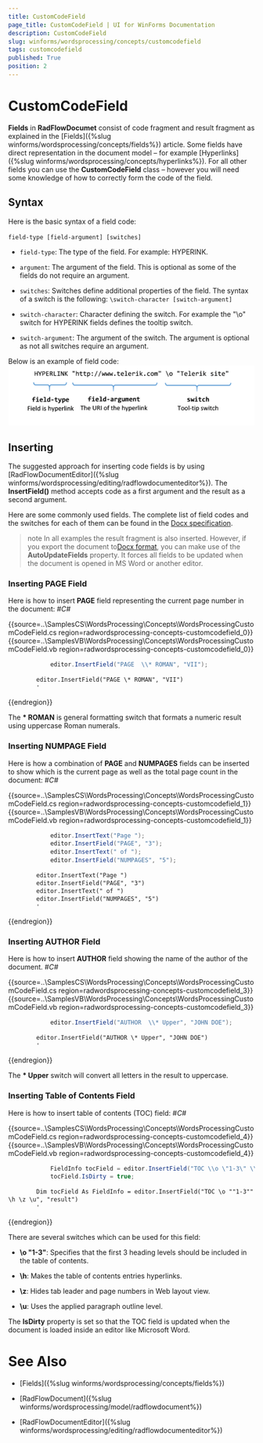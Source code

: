 ```yaml
---
title: CustomCodeField
page_title: CustomCodeField | UI for WinForms Documentation
description: CustomCodeField
slug: winforms/wordsprocessing/concepts/customcodefield
tags: customcodefield
published: True
position: 2
---
```


# CustomCodeField



__Fields__ in __RadFlowDocumet__ consist of code fragment and result fragment as explained in the
        [Fields]({%slug winforms/wordsprocessing/concepts/fields%}) article. Some fields have direct representation in the document model – for example
        [Hyperlinks]({%slug winforms/wordsprocessing/concepts/hyperlinks%}). For all other fields you can use the __CustomCodeField__ class –
        however you will need some knowledge of how to correctly form the code of the field.
      

## Syntax

Here is the basic syntax of a field code:
        

`field-type [field-argument] [switches]`

* `field-type`: The type of the field. For example: HYPERINK.
            

* `argument`: The argument of the field. This is optional as some of the fields do not require an argument.
            

* `switches`: Switches define additional properties of the field. The syntax of a switch is the following:
            `\switch-character [switch-argument]`

* `switch-character`: Character defining the switch. For example the "\o" switch for HYPERINK fields
                  defines the tooltip switch.
                

* `switch-argument`: The argument of the switch. The argument is optional as not all switches require an argument.
                

Below is an example of field code:
        ![wordsprocessing-concepts-customcodefield 001](images/wordsprocessing-concepts-customcodefield001.png)

## Inserting

The suggested approach for inserting code fields is by using [RadFlowDocumentEditor]({%slug winforms/wordsprocessing/editing/radflowdocumenteditor%}). The
          __InsertField()__ method accepts code as a first argument and the result as a second argument.
        

Here are some commonly used fields. The complete list of field codes and the switches for each of them can be found in the
          [Docx specification](http://www.ecma-international.org/publications/standards/Ecma-376.htm).
        

>note In all examples the result fragment is also inserted. However, if you export the document to[Docx format](97359ebe-08c6-4c81-a64a-d40270199454), you can make use of the __AutoUpdateFields__ property. It forces all fields to be updated when the document is opened in MS Word or another editor.
>


### Inserting PAGE Field

Here is how to insert __PAGE__ field representing the current page number in the document:
            #_C#_

	



{{source=..\SamplesCS\WordsProcessing\Concepts\WordsProcessingCustomCodeField.cs region=radwordsprocessing-concepts-customcodefield_0}} 
{{source=..\SamplesVB\WordsProcessing\Concepts\WordsProcessingCustomCodeField.vb region=radwordsprocessing-concepts-customcodefield_0}} 

````C#
            editor.InsertField("PAGE  \\* ROMAN", "VII");
````
````VB.NET
        editor.InsertField("PAGE \* ROMAN", "VII")
        '
````

{{endregion}} 




The __\* ROMAN__ is general formatting switch that formats a numeric result using uppercase Roman numerals.
            

### Inserting NUMPAGE Field

Here is how a combination of __PAGE__ and __NUMPAGES__ fields can be inserted to show which is
              the current page as well as the total page count in the document:
            #_C#_

	



{{source=..\SamplesCS\WordsProcessing\Concepts\WordsProcessingCustomCodeField.cs region=radwordsprocessing-concepts-customcodefield_1}} 
{{source=..\SamplesVB\WordsProcessing\Concepts\WordsProcessingCustomCodeField.vb region=radwordsprocessing-concepts-customcodefield_1}} 

````C#
            editor.InsertText("Page ");
            editor.InsertField("PAGE", "3");
            editor.InsertText(" of ");
            editor.InsertField("NUMPAGES", "5");
````
````VB.NET
        editor.InsertText("Page ")
        editor.InsertField("PAGE", "3")
        editor.InsertText(" of ")
        editor.InsertField("NUMPAGES", "5")
        '
````

{{endregion}} 




### Inserting AUTHOR Field

Here is how to insert __AUTHOR__ field showing the name of the author of the document.
            #_C#_

	



{{source=..\SamplesCS\WordsProcessing\Concepts\WordsProcessingCustomCodeField.cs region=radwordsprocessing-concepts-customcodefield_3}} 
{{source=..\SamplesVB\WordsProcessing\Concepts\WordsProcessingCustomCodeField.vb region=radwordsprocessing-concepts-customcodefield_3}} 

````C#
            editor.InsertField("AUTHOR  \\* Upper", "JOHN DOE");
````
````VB.NET
        editor.InsertField("AUTHOR \* Upper", "JOHN DOE")
        '
````

{{endregion}} 




The __\* Upper__ switch will convert all letters in the result to uppercase.
            

### Inserting Table of Contents Field

Here is how to insert table of contents (TOC) field:
            #_C#_

	



{{source=..\SamplesCS\WordsProcessing\Concepts\WordsProcessingCustomCodeField.cs region=radwordsprocessing-concepts-customcodefield_4}} 
{{source=..\SamplesVB\WordsProcessing\Concepts\WordsProcessingCustomCodeField.vb region=radwordsprocessing-concepts-customcodefield_4}} 

````C#
            FieldInfo tocField = editor.InsertField("TOC \\o \"1-3\" \\h \\z \\u", "result");
            tocField.IsDirty = true;
````
````VB.NET
        Dim tocField As FieldInfo = editor.InsertField("TOC \o ""1-3"" \h \z \u", "result")
        '
````

{{endregion}} 




There are several switches which can be used for this field:
            

* __\o "1-3"__: Specifies that the first 3 heading levels should be included in the table of contents.
                

* __\h__: Makes the table of contents entries hyperlinks.
                

* __\z__: Hides tab leader and page numbers in Web layout view.
                

* __\u__: Uses the applied paragraph outline level.
                

The __IsDirty__ property is set so that the TOC field is updated when the document is loaded inside an editor like Microsoft Word.
            

# See Also

 * [Fields]({%slug winforms/wordsprocessing/concepts/fields%})

 * [RadFlowDocument]({%slug winforms/wordsprocessing/model/radflowdocument%})

 * [RadFlowDocumentEditor]({%slug winforms/wordsprocessing/editing/radflowdocumenteditor%})
